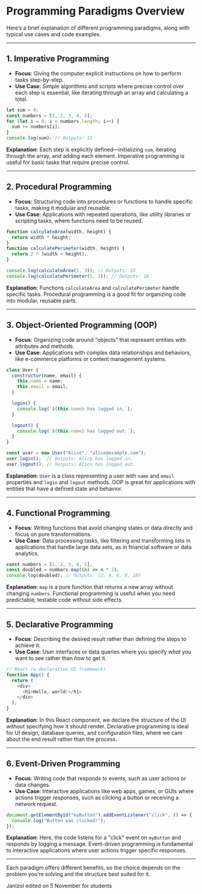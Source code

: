# Programming Paradigms Overview

Here’s a brief explanation of different programming paradigms, along with typical use cases and code examples.

---

## 1. Imperative Programming
- **Focus**: Giving the computer explicit instructions on how to perform tasks step-by-step.
- **Use Case**: Simple algorithms and scripts where precise control over each step is essential, like iterating through an array and calculating a total.

```javascript
let sum = 0;
const numbers = [1, 2, 3, 4, 5];
for (let i = 0; i < numbers.length; i++) {
  sum += numbers[i];
}
console.log(sum); // Outputs: 15
```

**Explanation**: Each step is explicitly defined—initializing `sum`, iterating through the array, and adding each element. Imperative programming is useful for basic tasks that require precise control.

---

## 2. Procedural Programming
- **Focus**: Structuring code into procedures or functions to handle specific tasks, making it modular and reusable.
- **Use Case**: Applications with repeated operations, like utility libraries or scripting tasks, where functions need to be reused.

```javascript
function calculateArea(width, height) {
  return width * height;
}
function calculatePerimeter(width, height) {
  return 2 * (width + height);
}

console.log(calculateArea(5, 3)); // Outputs: 15
console.log(calculatePerimeter(5, 3)); // Outputs: 16
```

**Explanation**: Functions `calculateArea` and `calculatePerimeter` handle specific tasks. Procedural programming is a good fit for organizing code into modular, reusable parts.

---

## 3. Object-Oriented Programming (OOP)
- **Focus**: Organizing code around "objects" that represent entities with attributes and methods.
- **Use Case**: Applications with complex data relationships and behaviors, like e-commerce platforms or content management systems.

```javascript
class User {
  constructor(name, email) {
    this.name = name;
    this.email = email;
  }

  login() {
    console.log(`${this.name} has logged in.`);
  }

  logout() {
    console.log(`${this.name} has logged out.`);
  }
}

const user = new User("Alice", "alice@example.com");
user.login();  // Outputs: Alice has logged in.
user.logout(); // Outputs: Alice has logged out.
```

**Explanation**: `User` is a class representing a user with `name` and `email` properties and `login` and `logout` methods. OOP is great for applications with entities that have a defined state and behavior.

---

## 4. Functional Programming
- **Focus**: Writing functions that avoid changing states or data directly and focus on pure transformations.
- **Use Case**: Data processing tasks, like filtering and transforming lists in applications that handle large data sets, as in financial software or data analytics.

```javascript
const numbers = [1, 2, 3, 4, 5];
const doubled = numbers.map((n) => n * 2);
console.log(doubled); // Outputs: [2, 4, 6, 8, 10]
```

**Explanation**: `map` is a pure function that returns a new array without changing `numbers`. Functional programming is useful when you need predictable, testable code without side effects.

---

## 5. Declarative Programming
- **Focus**: Describing the desired result rather than defining the steps to achieve it.
- **Use Case**: User interfaces or data queries where you specify *what* you want to see rather than *how* to get it.

```javascript
// React (a declarative UI framework)
function App() {
  return (
    <div>
      <h1>Hello, world!</h1>
    </div>
  );
}
```

**Explanation**: In this React component, we declare the structure of the UI without specifying how it should render. Declarative programming is ideal for UI design, database queries, and configuration files, where we care about the end result rather than the process.

---

## 6. Event-Driven Programming
- **Focus**: Writing code that responds to events, such as user actions or data changes.
- **Use Case**: Interactive applications like web apps, games, or GUIs where actions trigger responses, such as clicking a button or receiving a network request.

```javascript
document.getElementById("myButton").addEventListener("click", () => {
  console.log("Button was clicked!");
});
```

**Explanation**: Here, the code listens for a "click" event on `myButton` and responds by logging a message. Event-driven programming is fundamental to interactive applications where user actions trigger specific responses.

---

Each paradigm offers different benefits, so the choice depends on the problem you’re solving and the structure best suited for it.

Janizol edited on 5 November for students